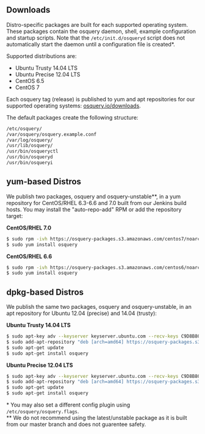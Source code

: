 ## Downloads

Distro-specific packages are built for each supported operating system.
These packages contain the osquery daemon, shell, example configuration and startup scripts.
Note that the `/etc/init.d/osqueryd` script does not automatically start the daemon until a configuration file is created*.

Supported distributions are:

- Ubuntu Trusty 14.04 LTS
- Ubuntu Precise 12.04 LTS
- CentOS 6.5
- CentOS 7

Each osquery tag (release) is published to yum and apt repositories for our supported operating systems: [osquery.io/downloads](http://osquery.io/downloads/).

The default packages create the following structure:

```sh
/etc/osquery/
/var/osquery/osquery.example.conf
/var/log/osquery/
/usr/lib/osquery/
/usr/bin/osqueryctl
/usr/bin/osqueryd
/usr/bin/osqueryi
```

## yum-based Distros

We publish two packages, osquery and osquery-unstable**, in a yum repository for CentOS/RHEL 6.3-6.6 and 7.0 built from our Jenkins build hosts. You may install the "auto-repo-add" RPM or add the repository target:

**CentOS/RHEL 7.0**

```sh
$ sudo rpm -ivh https://osquery-packages.s3.amazonaws.com/centos7/noarch/osquery-s3-centos7-repo-1-0.0.noarch.rpm
$ sudo yum install osquery
```

**CentOS/RHEL 6.6**

```sh
$ sudo rpm -ivh https://osquery-packages.s3.amazonaws.com/centos6/noarch/osquery-s3-centos6-repo-1-0.0.noarch.rpm
$ sudo yum install osquery
```

## dpkg-based Distros

We publish the same two packages, osquery and osquery-unstable, in an apt repository for Ubuntu 12.04 (precise) and 14.04 (trusty):

**Ubuntu Trusty 14.04 LTS**

```sh
$ sudo apt-key adv --keyserver keyserver.ubuntu.com --recv-keys C9D8B80B
$ sudo add-apt-repository "deb [arch=amd64] https://osquery-packages.s3.amazonaws.com/trusty trusty main"
$ sudo apt-get update
$ sudo apt-get install osquery
```

**Ubuntu Precise 12.04 LTS**

```sh
$ sudo apt-key adv --keyserver keyserver.ubuntu.com --recv-keys C9D8B80B
$ sudo add-apt-repository "deb [arch=amd64] https://osquery-packages.s3.amazonaws.com/precise precise main"
$ sudo apt-get update
$ sudo apt-get install osquery
```


\* You may also set a different config plugin using `/etc/osquery/osquery.flags`.<br />
\** We do not recommend using the latest/unstable package as it is built
from our master branch and does not guarentee safety.
